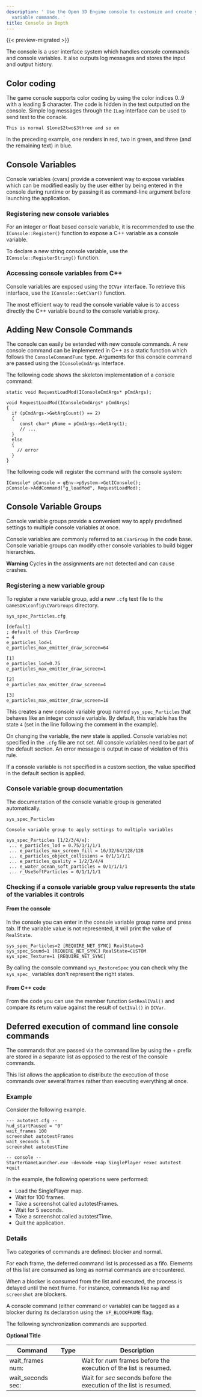 ```yaml
---
description: ' Use the Open 3D Engine console to customize and create your own console
  variable commands. '
title: Console in Depth
---
```


{{< preview-migrated >}}

The console is a user interface system which handles console commands and console variables. It also outputs log messages and stores the input and output history.

## Color coding 

The game console supports color coding by using the color indices 0..9 with a leading $ character. The code is hidden in the text outputted on the console. Simple log messages through the `ILog` interface can be used to send text to the console.

```
This is normal $1one$2two$3three and so on
```

In the preceding example, one renders in red, two in green, and three (and the remaining text) in blue.

## Console Variables 

Console variables (cvars) provide a convenient way to expose variables which can be modified easily by the user either by being entered in the console during runtime or by passing it as command\-line argument before launching the application.

### Registering new console variables 

For an integer or float based console variable, it is recommended to use the `IConsole::Register()` function to expose a C++ variable as a console variable.

To declare a new string console variable, use the `IConsole::RegisterString()` function.

### Accessing console variables from C++ 

Console variables are exposed using the `ICVar` interface. To retrieve this interface, use the `IConsole::GetCVar()` function.

The most efficient way to read the console variable value is to access directly the C++ variable bound to the console variable proxy.

## Adding New Console Commands 

The console can easily be extended with new console commands. A new console command can be implemented in C++ as a static function which follows the `ConsoleCommandFunc` type. Arguments for this console command are passed using the `IConsoleCmdArgs` interface.

The following code shows the skeleton implementation of a console command:

```
static void RequestLoadMod(IConsoleCmdArgs* pCmdArgs);

void RequestLoadMod(IConsoleCmdArgs* pCmdArgs)
{
  if (pCmdArgs->GetArgCount() == 2)
  {
	 const char* pName = pCmdArgs->GetArg(1);
	 // ...
  }
  else
  {
    // error
  }
}
```

The following code will register the command with the console system:

```
IConsole* pConsole = gEnv->pSystem->GetIConsole();
pConsole->AddCommand("g_loadMod", RequestLoadMod);
```

## Console Variable Groups 

Console variable groups provide a convenient way to apply predefined settings to multiple console variables at once.

Console variables are commonly referred to as `CVarGroup` in the code base. Console variable groups can modify other console variables to build bigger hierarchies.

**Warning**
Cycles in the assignments are not detected and can cause crashes.

### Registering a new variable group 

To register a new variable group, add a new `.cfg` text file to the `GameSDK\config\CVarGroups` directory.

`sys_spec_Particles.cfg`

```
[default]
; default of this CVarGroup
= 4
e_particles_lod=1
e_particles_max_emitter_draw_screen=64

[1]
e_particles_lod=0.75
e_particles_max_emitter_draw_screen=1

[2]
e_particles_max_emitter_draw_screen=4

[3]
e_particles_max_emitter_draw_screen=16
```

This creates a new console variable group named `sys_spec_Particles` that behaves like an integer console variable. By default, this variable has the state `4` (set in the line following the comment in the example).

On changing the variable, the new state is applied. Console variables not specified in the `.cfg` file are not set. All console variables need to be part of the default section. An error message is output in case of violation of this rule.

If a console variable is not specified in a custom section, the value specified in the default section is applied.

### Console variable group documentation 

The documentation of the console variable group is generated automatically.

`sys_spec_Particles`

```
Console variable group to apply settings to multiple variables

sys_spec_Particles [1/2/3/4/x]:
 ... e_particles_lod = 0.75/1/1/1/1
 ... e_particles_max_screen_fill = 16/32/64/128/128
 ... e_particles_object_collisions = 0/1/1/1/1
 ... e_particles_quality = 1/2/3/4/4
 ... e_water_ocean_soft_particles = 0/1/1/1/1
 ... r_UseSoftParticles = 0/1/1/1/1
```

### Checking if a console variable group value represents the state of the variables it controls 

#### From the console 

In the console you can enter in the console variable group name and press tab. If the variable value is not represented, it will print the value of `RealState`.

```
sys_spec_Particles=2 [REQUIRE_NET_SYNC] RealState=3
sys_spec_Sound=1 [REQUIRE_NET_SYNC] RealState=CUSTOM
sys_spec_Texture=1 [REQUIRE_NET_SYNC]
```

By calling the console command `sys_RestoreSpec` you can check why the `sys_spec_` variables don't represent the right states.

#### From C++ code 

From the code you can use the member function `GetRealIVal()` and compare its return value against the result of `GetIVal()` in `ICVar`.

## Deferred execution of command line console commands 

The commands that are passed via the command line by using the + prefix are stored in a separate list as opposed to the rest of the console commands.

This list allows the application to distribute the execution of those commands over several frames rather than executing everything at once.

### Example 

Consider the following example.

```
--- autotest.cfg --
hud_startPaused = "0"
wait_frames 100
screenshot autotestFrames
wait_seconds 5.0
screenshot autotestTime

-- console --
StarterGameLauncher.exe -devmode +map SinglePlayer +exec autotest +quit
```

In the example, the following operations were performed:
+ Load the SinglePlayer map.
+ Wait for 100 frames.
+ Take a screenshot called autotestFrames.
+ Wait for 5 seconds.
+ Take a screenshot called autotestTime.
+ Quit the application.

### Details 

Two categories of commands are defined: blocker and normal.

For each frame, the deferred command list is processed as a fifo. Elements of this list are consumed as long as normal commands are encountered.

When a blocker is consumed from the list and executed, the process is delayed until the next frame. For instance, commands like `map` and `screenshot` are blockers.

A console command (either command or variable) can be tagged as a blocker during its declaration using the` VF_BLOCKFRAME` flag.

The following synchronization commands are supported.


**Optional Title**

|  Command  |  Type  |  Description  |
| --- | --- | --- |
| wait\_frames num: |  <int>  |  Wait for *num* frames before the execution of the list is resumed.  |
| wait\_seconds sec: |  <float>  |  Wait for *sec* seconds before the execution of the list is resumed.  |

